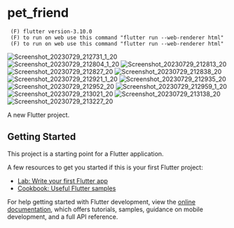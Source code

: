 # pet_friend
     (F) flutter version-3.10.0 
     (F) to run on web use this command "flutter run --web-renderer html"
     (F) to run on web use this command "flutter run --web-renderer html"

![Screenshot_20230729_212731_1_20](https://github.com/neamul-fahim/pet-friend/assets/102896638/cc40644f-adbb-48d7-b3eb-1937e0835f17) ![Screenshot_20230729_212804_1_20](https://github.com/neamul-fahim/pet-friend/assets/102896638/990053e7-ef9b-422d-b5d6-dc7b41ce12a1) ![Screenshot_20230729_212813_20](https://github.com/neamul-fahim/pet-friend/assets/102896638/c45adf6a-f881-45d4-ab70-a8035773b353) ![Screenshot_20230729_212827_20](https://github.com/neamul-fahim/pet-friend/assets/102896638/e1f36796-494e-40b6-a438-ef65d6855ed5) ![Screenshot_20230729_212838_20](https://github.com/neamul-fahim/pet-friend/assets/102896638/b075afc4-7273-4097-89b3-6bc863412451) ![Screenshot_20230729_212921_1_20](https://github.com/neamul-fahim/pet-friend/assets/102896638/c57a0dc3-6f9d-43e0-bdfb-5253c8a90609) ![Screenshot_20230729_212935_20](https://github.com/neamul-fahim/pet-friend/assets/102896638/1cd59766-2e3f-40c3-bd0f-fb93761af451) ![Screenshot_20230729_212952_20](https://github.com/neamul-fahim/pet-friend/assets/102896638/4e3a1c0f-20a6-45c8-8564-067d6721d059) ![Screenshot_20230729_212959_1_20](https://github.com/neamul-fahim/pet-friend/assets/102896638/5693a042-141a-43c3-a575-c7de02c7f66e) ![Screenshot_20230729_213021_20](https://github.com/neamul-fahim/pet-friend/assets/102896638/022a8078-7ad6-4cdc-97db-a5494ed74924) ![Screenshot_20230729_213138_20](https://github.com/neamul-fahim/pet-friend/assets/102896638/fe1ab55c-614c-47d7-888f-f6bce7cba238) ![Screenshot_20230729_213227_20](https://github.com/neamul-fahim/pet-friend/assets/102896638/837b9da6-97f9-43dd-8d48-b694995cfffc) 






A new Flutter project.

## Getting Started

This project is a starting point for a Flutter application.

A few resources to get you started if this is your first Flutter project:

- [Lab: Write your first Flutter app](https://docs.flutter.dev/get-started/codelab)
- [Cookbook: Useful Flutter samples](https://docs.flutter.dev/cookbook)

For help getting started with Flutter development, view the
[online documentation](https://docs.flutter.dev/), which offers tutorials,
samples, guidance on mobile development, and a full API reference.

